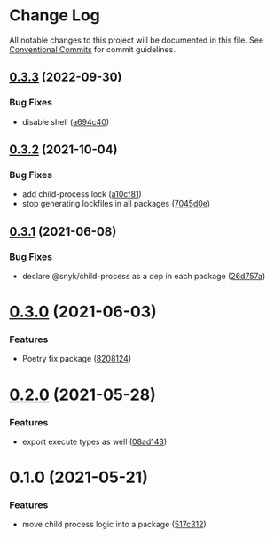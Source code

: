 # Change Log

All notable changes to this project will be documented in this file.
See [Conventional Commits](https://conventionalcommits.org) for commit guidelines.

## [0.3.3](https://github.com/snyk/python-fix/compare/@snyk/child-process@0.3.2...@snyk/child-process@0.3.3) (2022-09-30)


### Bug Fixes

* disable shell ([a694c40](https://github.com/snyk/python-fix/commit/a694c40ba047c7e16944766add8574c518f3d3b0))





## [0.3.2](https://github.com/snyk/python-fix/compare/@snyk/child-process@0.3.1...@snyk/child-process@0.3.2) (2021-10-04)


### Bug Fixes

* add child-process lock ([a10cf81](https://github.com/snyk/python-fix/commit/a10cf818b22056d3210d97404d7506730f016695))
* stop generating lockfiles in all packages ([7045d0e](https://github.com/snyk/python-fix/commit/7045d0e3255b70800a411ca314580ba330a34c0a))





## [0.3.1](https://github.com/snyk-tech-services/python-fix/compare/@snyk/child-process@0.3.0...@snyk/child-process@0.3.1) (2021-06-08)


### Bug Fixes

* declare @snyk/child-process as a dep in each package ([26d757a](https://github.com/snyk-tech-services/python-fix/commit/26d757a52b433b86ac38af67d135b9beb8326cf4))





# [0.3.0](https://github.com/snyk-tech-services/python-fix/compare/@snyk/child-process@0.2.0...@snyk/child-process@0.3.0) (2021-06-03)


### Features

* Poetry fix package ([8208124](https://github.com/snyk-tech-services/python-fix/commit/820812414e8ec87d305ba0efabc0114db39a8c75))





# [0.2.0](https://github.com/snyk-tech-services/python-fix/compare/@snyk/child-process@0.1.0...@snyk/child-process@0.2.0) (2021-05-28)


### Features

* export execute types as well ([08ad143](https://github.com/snyk-tech-services/python-fix/commit/08ad1431a48612f8f8ebe8acc65278b74002ff04))





# 0.1.0 (2021-05-21)


### Features

* move child process logic into a package ([517c312](https://github.com/snyk-tech-services/python-fix/commit/517c31229074583a38528f0c4ad81366581c432f))
